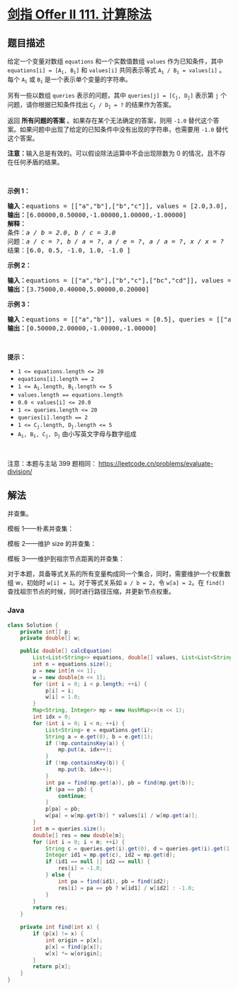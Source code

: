 # [剑指 Offer II 111. 计算除法](https://leetcode.cn/problems/vlzXQL)

## 题目描述

<!-- 这里写题目描述 -->

<p>给定一个变量对数组 <code>equations</code> 和一个实数值数组 <code>values</code> 作为已知条件，其中 <code>equations[i] = [A<sub>i</sub>, B<sub>i</sub>]</code> 和 <code>values[i]</code> 共同表示等式 <code>A<sub>i</sub> / B<sub>i</sub> = values[i]</code> 。每个 <code>A<sub>i</sub></code> 或 <code>B<sub>i</sub></code> 是一个表示单个变量的字符串。</p>

<p>另有一些以数组 <code>queries</code> 表示的问题，其中 <code>queries[j] = [C<sub>j</sub>, D<sub>j</sub>]</code> 表示第 <code>j</code> 个问题，请你根据已知条件找出 <code>C<sub>j</sub> / D<sub>j</sub> = ?</code> 的结果作为答案。</p>

<p>返回 <strong>所有问题的答案</strong> 。如果存在某个无法确定的答案，则用 <code>-1.0</code> 替代这个答案。如果问题中出现了给定的已知条件中没有出现的字符串，也需要用 <code>-1.0</code> 替代这个答案。</p>

<p><strong>注意：</strong>输入总是有效的。可以假设除法运算中不会出现除数为 0 的情况，且不存在任何矛盾的结果。</p>

<p>&nbsp;</p>

<p><strong>示例 1：</strong></p>

<pre>
<strong>输入：</strong>equations = [[&quot;a&quot;,&quot;b&quot;],[&quot;b&quot;,&quot;c&quot;]], values = [2.0,3.0], queries = [[&quot;a&quot;,&quot;c&quot;],[&quot;b&quot;,&quot;a&quot;],[&quot;a&quot;,&quot;e&quot;],[&quot;a&quot;,&quot;a&quot;],[&quot;x&quot;,&quot;x&quot;]]
<strong>输出：</strong>[6.00000,0.50000,-1.00000,1.00000,-1.00000]
<strong>解释：</strong>
条件：<em>a / b = 2.0</em>, <em>b / c = 3.0</em>
问题：<em>a / c = ?</em>, <em>b / a = ?</em>, <em>a / e = ?</em>, <em>a / a = ?</em>, <em>x / x = ?</em>
结果：[6.0, 0.5, -1.0, 1.0, -1.0 ]
</pre>

<p><strong>示例 2：</strong></p>

<pre>
<strong>输入：</strong>equations = [[&quot;a&quot;,&quot;b&quot;],[&quot;b&quot;,&quot;c&quot;],[&quot;bc&quot;,&quot;cd&quot;]], values = [1.5,2.5,5.0], queries = [[&quot;a&quot;,&quot;c&quot;],[&quot;c&quot;,&quot;b&quot;],[&quot;bc&quot;,&quot;cd&quot;],[&quot;cd&quot;,&quot;bc&quot;]]
<strong>输出：</strong>[3.75000,0.40000,5.00000,0.20000]
</pre>

<p><strong>示例 3：</strong></p>

<pre>
<strong>输入：</strong>equations = [[&quot;a&quot;,&quot;b&quot;]], values = [0.5], queries = [[&quot;a&quot;,&quot;b&quot;],[&quot;b&quot;,&quot;a&quot;],[&quot;a&quot;,&quot;c&quot;],[&quot;x&quot;,&quot;y&quot;]]
<strong>输出：</strong>[0.50000,2.00000,-1.00000,-1.00000]
</pre>

<p>&nbsp;</p>

<p><strong>提示：</strong></p>

<ul>
	<li><code>1 &lt;= equations.length &lt;= 20</code></li>
	<li><code>equations[i].length == 2</code></li>
	<li><code>1 &lt;= A<sub>i</sub>.length, B<sub>i</sub>.length &lt;= 5</code></li>
	<li><code>values.length == equations.length</code></li>
	<li><code>0.0 &lt; values[i] &lt;= 20.0</code></li>
	<li><code>1 &lt;= queries.length &lt;= 20</code></li>
	<li><code>queries[i].length == 2</code></li>
	<li><code>1 &lt;= C<sub>j</sub>.length, D<sub>j</sub>.length &lt;= 5</code></li>
	<li><code>A<sub>i</sub>, B<sub>i</sub>, C<sub>j</sub>, D<sub>j</sub></code> 由小写英文字母与数字组成</li>
</ul>

<p>&nbsp;</p>

<p><meta charset="UTF-8" />注意：本题与主站 399&nbsp;题相同：&nbsp;<a href="https://leetcode.cn/problems/evaluate-division/">https://leetcode.cn/problems/evaluate-division/</a></p>

## 解法

并查集。

模板 1——朴素并查集：

模板 2——维护 size 的并查集：

模板 3——维护到祖宗节点距离的并查集：

对于本题，具备等式关系的所有变量构成同一个集合，同时，需要维护一个权重数组 w，初始时 `w[i] = 1`。对于等式关系如 `a / b = 2`，令 `w[a] = 2`。在 `find()` 查找祖宗节点的时候，同时进行路径压缩，并更新节点权重。

### **Java**

```java
class Solution {
    private int[] p;
    private double[] w;

    public double[] calcEquation(
        List<List<String>> equations, double[] values, List<List<String>> queries) {
        int n = equations.size();
        p = new int[n << 1];
        w = new double[n << 1];
        for (int i = 0; i < p.length; ++i) {
            p[i] = i;
            w[i] = 1.0;
        }
        Map<String, Integer> mp = new HashMap<>(n << 1);
        int idx = 0;
        for (int i = 0; i < n; ++i) {
            List<String> e = equations.get(i);
            String a = e.get(0), b = e.get(1);
            if (!mp.containsKey(a)) {
                mp.put(a, idx++);
            }
            if (!mp.containsKey(b)) {
                mp.put(b, idx++);
            }
            int pa = find(mp.get(a)), pb = find(mp.get(b));
            if (pa == pb) {
                continue;
            }
            p[pa] = pb;
            w[pa] = w[mp.get(b)] * values[i] / w[mp.get(a)];
        }
        int m = queries.size();
        double[] res = new double[m];
        for (int i = 0; i < m; ++i) {
            String c = queries.get(i).get(0), d = queries.get(i).get(1);
            Integer id1 = mp.get(c), id2 = mp.get(d);
            if (id1 == null || id2 == null) {
                res[i] = -1.0;
            } else {
                int pa = find(id1), pb = find(id2);
                res[i] = pa == pb ? w[id1] / w[id2] : -1.0;
            }
        }
        return res;
    }

    private int find(int x) {
        if (p[x] != x) {
            int origin = p[x];
            p[x] = find(p[x]);
            w[x] *= w[origin];
        }
        return p[x];
    }
}
```
